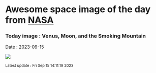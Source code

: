 
# Awesome space image of the day from [NASA](https://api.nasa.gov/)

### Today image : Venus, Moon, and the Smoking Mountain
Date : 2023-09-15

![](https://apod.nasa.gov/apod/image/2309/IMG_3603_1024.jpg)

<small>Latest update : Fri Sep 15 14:11:19 2023</small>
        